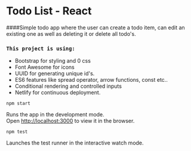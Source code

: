 # Todo List - React

####Simple todo app where the user can create a todo item, can edit an existing one as well as deleting it or delete all todo's.

### `This project is using:` 
 - Bootstrap for styling and 0 css
 - Font Awesome for icons
 - UUID for generating unique id's.
 - ES6 features like spread operator, arrow functions, const etc..
 - Conditional rendering and controlled inputs
 - Netlify for continuous deployment. 

`npm start`

Runs the app in the development mode.<br />
Open [http://localhost:3000](http://localhost:3000) to view it in the browser.

`npm test`

Launches the test runner in the interactive watch mode.<br />
